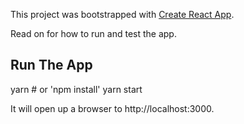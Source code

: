 This project was bootstrapped with [Create React App](https://github.com/facebookincubator/create-react-app).

Read on for how to run and test the app.

## Run The App
yarn    # or 'npm install'
yarn start

It will open up a browser to http://localhost:3000.
